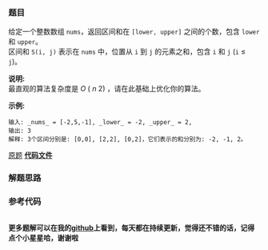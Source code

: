 ### 题目
给定一个整数数组 `nums`，返回区间和在 `[lower, upper]` 之间的个数，包含 `lower` 和 `upper`。  
区间和 `S(i, j)` 表示在 `nums` 中，位置从 `i` 到 `j` 的元素之和，包含 `i` 和 `j` (`i` ≤ `j`)。

**说明:**  
最直观的算法复杂度是  _O_ ( _n_ 2) ，请在此基础上优化你的算法。

**示例:**

    
    
    输入: _nums_ = [-2,5,-1], _lower_ = -2, _upper_ = 2,
    输出: 3 
    解释: 3个区间分别是: [0,0], [2,2], [0,2]，它们表示的和分别为: -2, -1, 2。
    

[原题](https://leetcode-cn.com/problems/count-of-range-sum/)    **[代码文件]()**


### 解题思路




### 参考代码

```go


```




**更多题解可以在我的[github](https://github.com/LZH139/leetcode_Go)上看到，每天都在持续更新，觉得还不错的话，记得点个小星星哈，谢谢啦**
